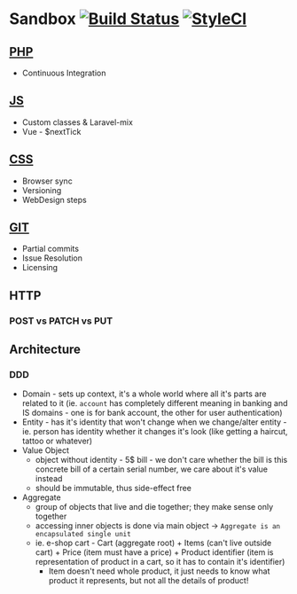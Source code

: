 # Sandbox [![Build Status](https://travis-ci.org/xkrupa12/sandbox.svg?branch=master)](https://travis-ci.org/xkrupa12/sandbox) [![StyleCI](https://styleci.io/repos/125975041/shield?branch=master)](https://styleci.io/repos/125975041)

## [PHP](docs/php.md)
- Continuous Integration

## [JS](docs/js.md)
- Custom classes & Laravel-mix
- Vue - $nextTick

## [CSS](docs/css.md)
- Browser sync
- Versioning
- WebDesign steps

## [GIT](docs/git.md)
- Partial commits
- Issue Resolution
- Licensing

## HTTP
### POST vs PATCH vs PUT

## Architecture
### DDD
- Domain - sets up context, it's a whole world where all it's parts are related to it (ie. `account` has completely different meaning in banking and IS domains - one is for bank account, the other for user authentication)
- Entity - has it's identity that won't change when we change/alter entity - ie. person has identity whether it changes it's look (like getting a haircut, tattoo or whatever)
- Value Object 
    - object without identity - 5$ bill - we don't care whether the bill is this concrete bill of a certain serial number, we care about it's value instead
    - should be immutable, thus side-effect free
- Aggregate 
    - group of objects that live and die together; they make sense only together
    - accessing inner objects is done via main object -> `Aggregate is an encapsulated single unit`
    - ie. e-shop cart - Cart (aggregate root) + Items (can't live outside cart) + Price (item must have a price) + Product identifier (item is representation of product in a cart, so it has to contain it's identifier)
        - Item doesn't need whole product, it just needs to know what product it represents, but not all the details of product!
